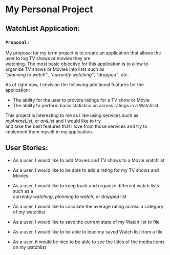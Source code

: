 # My Personal Project

##  WatchList Application:


### `Proposal: `

My proposal for my term project is to create an application that allows the user to log TV shows or movies they are \
watching. The most basic objective for this application is to allow to organize TV shows or Movies into lists such as \
*"planning to watch"*, *"currently watching"*, *"dropped"*, *etc*.

As of right now, I envision the following additional features for the application:
- The ability for the user to provide ratings for a TV show or Movie
- The ability to perform basic statistics on across ratings in a Watchlist

This project is interesting to me as I like using services such as *myAnimeList*, or *aniList* and I would like to try\
and take the best features that I love from those services and try to implement them myself in my application.

## User Stories:
- As a user, I would like to add Movies and TV shows to a Movie watchlist
- As a user, I would like to be able to add a rating for my TV shows and Movies
- As a user, I would like to keep track and organize different watch lists such as a \
*currently watching*, *planning to watch*, or *dropped* list
- As a user, I would like to calculate the average rating across a category of my watchlist


- As a user, I would like to save the current state of my Watch list to file
- As a user, I would like to be able to load my saved Watch list from a file
- As a user, it would be nice to be able to see the titles of the media items on my watchlist
